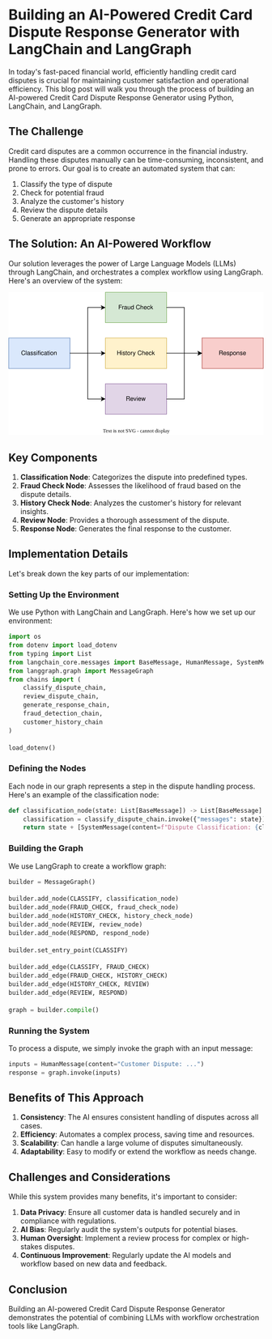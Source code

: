 # Building an AI-Powered Credit Card Dispute Response Generator with LangChain and LangGraph

In today's fast-paced financial world, efficiently handling credit card disputes is crucial for maintaining customer satisfaction and operational efficiency. This blog post will walk you through the process of building an AI-powered Credit Card Dispute Response Generator using Python, LangChain, and LangGraph.

## The Challenge

Credit card disputes are a common occurrence in the financial industry. Handling these disputes manually can be time-consuming, inconsistent, and prone to errors. Our goal is to create an automated system that can:

1. Classify the type of dispute
2. Check for potential fraud
3. Analyze the customer's history
4. Review the dispute details
5. Generate an appropriate response

## The Solution: An AI-Powered Workflow

Our solution leverages the power of Large Language Models (LLMs) through LangChain, and orchestrates a complex workflow using LangGraph. Here's an overview of the system:

![Credit Card Dispute System Diagram](./credit-card-dispute-system-diagram.svg)

## Key Components

1. **Classification Node**: Categorizes the dispute into predefined types.
2. **Fraud Check Node**: Assesses the likelihood of fraud based on the dispute details.
3. **History Check Node**: Analyzes the customer's history for relevant insights.
4. **Review Node**: Provides a thorough assessment of the dispute.
5. **Response Node**: Generates the final response to the customer.

## Implementation Details

Let's break down the key parts of our implementation:

### Setting Up the Environment

We use Python with LangChain and LangGraph. Here's how we set up our environment:

```python
import os
from dotenv import load_dotenv
from typing import List
from langchain_core.messages import BaseMessage, HumanMessage, SystemMessage
from langgraph.graph import MessageGraph
from chains import (
    classify_dispute_chain,
    review_dispute_chain,
    generate_response_chain,
    fraud_detection_chain,
    customer_history_chain
)

load_dotenv()
```

### Defining the Nodes

Each node in our graph represents a step in the dispute handling process. Here's an example of the classification node:

```python
def classification_node(state: List[BaseMessage]) -> List[BaseMessage]:
    classification = classify_dispute_chain.invoke({"messages": state})
    return state + [SystemMessage(content=f"Dispute Classification: {classification.content}")]
```

### Building the Graph

We use LangGraph to create a workflow graph:

```python
builder = MessageGraph()

builder.add_node(CLASSIFY, classification_node)
builder.add_node(FRAUD_CHECK, fraud_check_node)
builder.add_node(HISTORY_CHECK, history_check_node)
builder.add_node(REVIEW, review_node)
builder.add_node(RESPOND, respond_node)

builder.set_entry_point(CLASSIFY)

builder.add_edge(CLASSIFY, FRAUD_CHECK)
builder.add_edge(FRAUD_CHECK, HISTORY_CHECK)
builder.add_edge(HISTORY_CHECK, REVIEW)
builder.add_edge(REVIEW, RESPOND)

graph = builder.compile()
```

### Running the System

To process a dispute, we simply invoke the graph with an input message:

```python
inputs = HumanMessage(content="Customer Dispute: ...")
response = graph.invoke(inputs)
```

## Benefits of This Approach

1. **Consistency**: The AI ensures consistent handling of disputes across all cases.
2. **Efficiency**: Automates a complex process, saving time and resources.
3. **Scalability**: Can handle a large volume of disputes simultaneously.
4. **Adaptability**: Easy to modify or extend the workflow as needs change.

## Challenges and Considerations

While this system provides many benefits, it's important to consider:

1. **Data Privacy**: Ensure all customer data is handled securely and in compliance with regulations.
2. **AI Bias**: Regularly audit the system's outputs for potential biases.
3. **Human Oversight**: Implement a review process for complex or high-stakes disputes.
4. **Continuous Improvement**: Regularly update the AI models and workflow based on new data and feedback.

## Conclusion

Building an AI-powered Credit Card Dispute Response Generator demonstrates the potential of combining LLMs with workflow orchestration tools like LangGraph.
